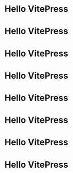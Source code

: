 # Hello VitePress
# Hello VitePress
# Hello VitePress
# Hello VitePress
# Hello VitePress
# Hello VitePress
# Hello VitePress
# Hello VitePress
